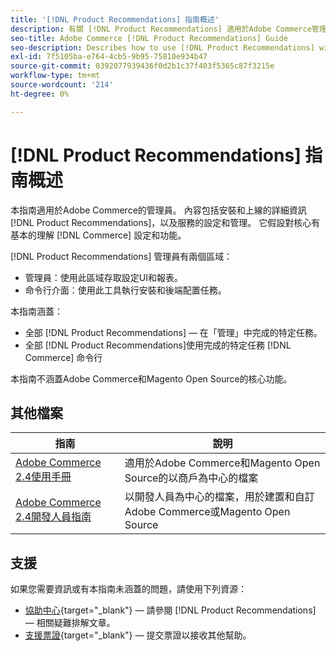```yaml
---
title: '[!DNL Product Recommendations] 指南概述'
description: 有關 [!DNL Product Recommendations] 適用於Adobe Commerce管理員，包括安裝和上線
seo-title: Adobe Commerce [!DNL Product Recommendations] Guide
seo-description: Describes how to use [!DNL Product Recommendations] with Adobe Commerce.
exl-id: 7f5105ba-e764-4cb5-9b95-75810e934b47
source-git-commit: 0392077939436f0d2b1c37f403f5365c87f3215e
workflow-type: tm+mt
source-wordcount: '214'
ht-degree: 0%

---
```


# [!DNL Product Recommendations] 指南概述

本指南適用於Adobe Commerce的管理員。 內容包括安裝和上線的詳細資訊 [!DNL Product Recommendations]，以及服務的設定和管理。 它假設對核心有基本的理解 [!DNL Commerce] 設定和功能。

[!DNL Product Recommendations] 管理員有兩個區域：

* 管理員：使用此區域存取設定UI和報表。
* 命令行介面：使用此工具執行安裝和後端配置任務。

本指南涵蓋：

* 全部 [!DNL Product Recommendations] — 在「管理」中完成的特定任務。
* 全部 [!DNL Product Recommendations]使用完成的特定任務 [!DNL Commerce] 命令行

本指南不涵蓋Adobe Commerce和Magento Open Source的核心功能。

## 其他檔案

| 指南 | 說明 |
|------ | ----------- |
| [Adobe Commerce 2.4使用手冊](https://experienceleague.adobe.com/docs/commerce.html) | 適用於Adobe Commerce和Magento Open Source的以商戶為中心的檔案 |
| [Adobe Commerce 2.4開發人員指南](https://developer.adobe.com/commerce/docs) | 以開發人員為中心的檔案，用於建置和自訂Adobe Commerce或Magento Open Source |

## 支援

如果您需要資訊或有本指南未涵蓋的問題，請使用下列資源：

* [協助中心](https://experienceleague.adobe.com/docs/commerce-knowledge-base/kb/help-center-guide/magento-help-center-user-guide.html#submit-tickets){target="_blank"} — 請參閱 [!DNL Product Recommendations] — 相關疑難排解文章。
* [支援票證](https://experienceleague.adobe.com/docs/commerce-knowledge-base/kb/help-center-guide/magento-help-center-user-guide.html#submit-ticket){target="_blank"} — 提交票證以接收其他幫助。
